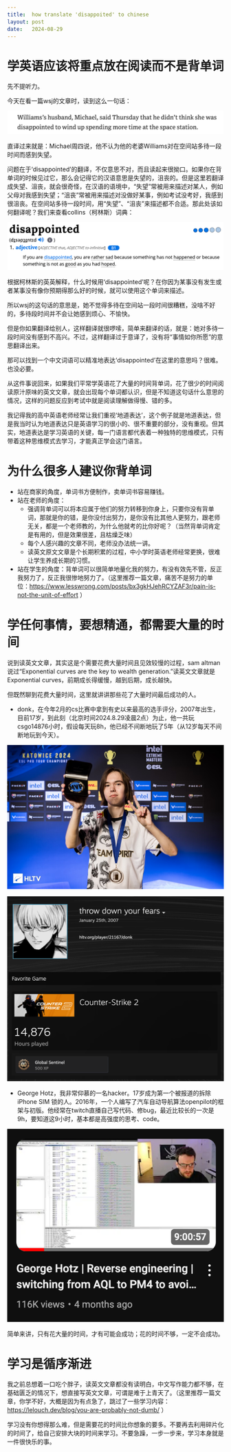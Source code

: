 ```yaml
---
title:  how translate 'disappoited' to chinese
layout: post
date:   2024-08-29
---
```


# 学英语应该将重点放在阅读而不是背单词

先不提听力。

今天在看一篇wsj的文章时，读到这么一句话：

![](/images/image.png)

直译过来就是：Michael周四说，他不认为他的老婆Williams对在空间站多待一段时间而感到失望。

问题在于‘disappointed’的翻译，不仅意思不对，而且读起来很拗口。如果你在背单词的时候见过它，那么会记得它的汉语意思是失望的，沮丧的。但是这里若翻译成失望、沮丧，就会很奇怪，在汉语的语境中，“失望”常被用来描述对某人，例如父母对我感到失望；“沮丧”常被用来描述对没做好某事，例如考试没考好，我感到很沮丧。在空间站多待一段时间，用“失望”、“沮丧”来描述都不合适。那此处该如何翻译呢？我们来查看collins（柯林斯）词典：

![](/images/image-2.png)

根据柯林斯的英英解释，什么时候用‘disappointed’呢？在你因为某事没有发生或者某事没有像你预期得那么好的时候，就可以使用这个单词来描述。

所以wsj的这句话的意思是，她不觉得多待在空间站一段时间很糟糕，没啥不好的，多待段时间并不会让她感到烦心、不愉快。

但是你如果翻译给别人，这样翻译就很啰嗦，简单来翻译的话，就是：她对多待一段时间没有感到不高兴。不过，这样翻译过于意译了，没有将“事情如你所愿”的意思翻译出来。

那可以找到一个中文词语可以精准地表达‘disappointed’在这里的意思吗？很难。也没必要。

从这件事说回来，如果我们平常学英语花了大量的时间背单词，花了很少的时间阅读原汁原味的英文文章，就会出现每个单词都认识，但是不知道这句话什么意思的情况，这样的问题反应到考试中就是阅读理解做得慢、错的多。

我记得我的高中英语老师经常让我们重视‘地道表达’，这个例子就是地道表达，但是我当时认为地道表达只是英语学习的很小的、很不重要的部分，没有重视。但其实，地道表达是学习英语的关键，每一门语言都代表着一种独特的思维模式，只有带着这种思维模式去学习，才能真正学会这门语言。

# 为什么很多人建议你背单词

- 站在商家的角度，单词书方便制作，卖单词书容易赚钱。
- 站在老师的角度：
    - 强调背单词可以将本应属于他们的努力转移到你身上，只要你没有背单词，那就是你的错，是你没付出努力，是你没有比其他人更努力，跟老师无关，都是一个老师教的，为什么他就考的比你好呢？（当然背单词肯定是有用的，但是效果很差，且枯燥乏味）
    - 每个人感兴趣的文章不同，老师没办法统一讲。
    - 读英文原文文章是个长期积累的过程，中小学时英语老师经常更换，很难让学生养成长期的习惯。
- 站在学生的角度：背单词可以很简单地量化我的努力，有没有效先不管，反正我努力了，反正我很惨地努力了。（这里推荐一篇文章，痛苦不是努力的单位：https://www.lesswrong.com/posts/bx3gkHJehRCYZAF3r/pain-is-not-the-unit-of-effort ）

# 学任何事情，要想精通，都需要大量的时间

说到读英文文章，其实这是个需要花费大量时间且见效较慢的过程，sam altman说过“Exponential curves are the key to wealth generation.”读英文文章就是Exponential curves，前期成长得缓慢，越到后期，成长越快。

但既然聊到花费大量时间，这里就讲讲那些花了大量时间最后成功的人。

- donk，在今年2月的cs比赛中拿到有史以来最高的选手评分，2007年出生，目前17岁，到此刻（北京时间2024.8.29凌晨2点）为止，他一共玩csgo14876小时，假设每天玩8h，他已经不间断地玩了5年（从12岁每天不间断地玩到今天）。

![](/images/image-4.png)

![](/images/image-3.png)

- George Hotz，我非常仰慕的一名hacker。17岁成为第一个被报道的拆除 iPhone SIM 锁的人。2016年，一个人编写了汽车自动导航算法openpilot的框架与初版。他经常在twitch直播自己写代码、修bug，最近比较长的一次是9h，要知道这9小时，基本都是高强度的思考、code。

![](/images/image-5.png)

简单来讲，只有花大量的时间，才有可能会成功；花的时间不够，一定不会成功。

# 学习是循序渐进

我之前总想着一口吃个胖子，读英文文章都没有读明白，中文写作能力都不够，在基础匮乏的情况下，想直接写英文文章，可谓是难于上青天了。（这里推荐一篇文章，你学不好，大概是因为有点急了，跳过了一些学习内容：https://lelouch.dev/blog/you-are-probably-not-dumb/ ）

学习没有你想得那么难，但是需要花的时间比你想象的要多。不要再去利用碎片化的时间了，给自己安排大块的时间来学习。不要急躁，一步一步来，学习本身就是一件很快乐的事。